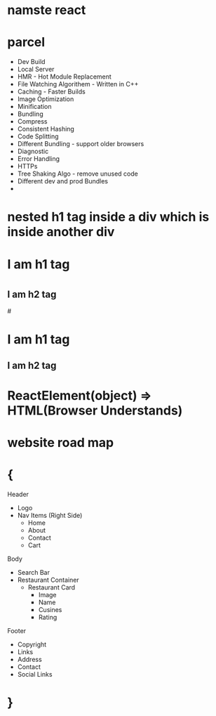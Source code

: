 # namste react

# parcel
- Dev Build
- Local Server
- HMR - Hot Module Replacement
- File Watching Algorithem - Written in C++
- Caching - Faster Builds
- Image Optimization
- Minification
- Bundling
- Compress
- Consistent Hashing
- Code Splitting
- Different Bundling - support older browsers
- Diagnostic
- Error Handling 
- HTTPs
- Tree Shaking Algo - remove unused code
- Different dev and prod Bundles
-



 # nested h1 tag inside a div which is inside another div

 # <div id="parent" >
 # <div id="child">
   #   <h1>I am h1 tag</h1>
   #  <h2>I am h2 tag</h2>
   </div>
   <div id="child2">
      # <h1>I am h1 tag</h1>
      <h2>I am h2 tag</h2>
   </div>
 </div>

# ReactElement(object) => HTML(Browser Understands)
 
# website road map
# {
   Header
   - Logo
   - Nav Items (Right Side)
     - Home
     - About
     - Contact
     - Cart

 Body
  - Search Bar
  - Restaurant Container
    - Restaurant Card 
      - Image
      - Name
      - Cusines
      - Rating

 Footer
  - Copyright
  - Links
  - Address
  - Contact
  - Social Links
# }